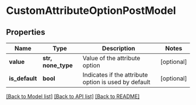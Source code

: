# CustomAttributeOptionPostModel


## Properties
Name | Type | Description | Notes
------------ | ------------- | ------------- | -------------
**value** | **str, none_type** | Value of the attribute option | [optional] 
**is_default** | **bool** | Indicates if the attribute option is used by default | [optional] 

[[Back to Model list]](../README.md#documentation-for-models) [[Back to API list]](../README.md#documentation-for-api-endpoints) [[Back to README]](../README.md)


